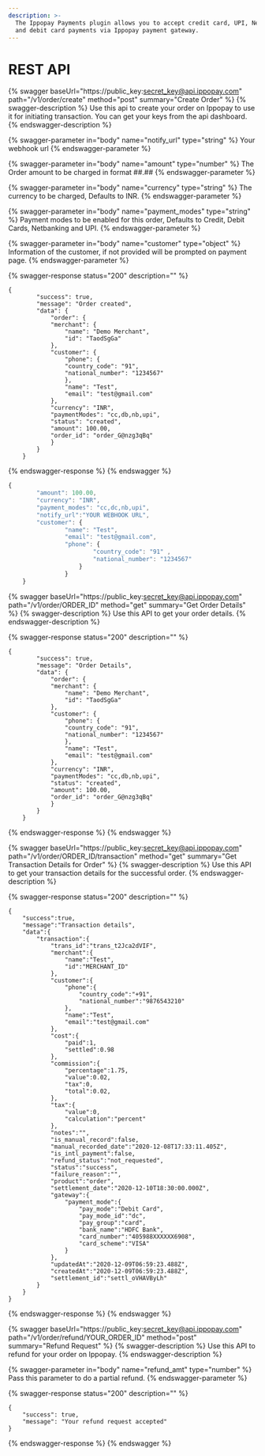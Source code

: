 ```yaml
---
description: >-
  The Ippopay Payments plugin allows you to accept credit card, UPI, Netbanking
  and debit card payments via Ippopay payment gateway.
---
```


# REST API

{% swagger baseUrl="https://public_key:secret_key@api.ippopay.com" path="/v1/order/create" method="post" summary="Create Order" %}
{% swagger-description %}
Use this api to create your order on Ippopay to use it for initiating transaction. You can get your keys from the api dashboard.
{% endswagger-description %}

{% swagger-parameter in="body" name="notify_url" type="string" %}
Your webhook url
{% endswagger-parameter %}

{% swagger-parameter in="body" name="amount" type="number" %}
The Order amount to be charged in format ##.##
{% endswagger-parameter %}

{% swagger-parameter in="body" name="currency" type="string" %}
The currency to be charged, Defaults to INR.
{% endswagger-parameter %}

{% swagger-parameter in="body" name="payment_modes" type="string" %}
Payment modes to be enabled for this order, Defaults to Credit, Debit Cards, Netbanking and UPI.
{% endswagger-parameter %}

{% swagger-parameter in="body" name="customer" type="object" %}
Information of the customer, if not provided will be prompted on payment page.
{% endswagger-parameter %}

{% swagger-response status="200" description="" %}
```
{
        "success": true,
        "message": "Order created",
        "data": {
            "order": {
            "merchant": {
                "name": "Demo Merchant",
                "id": "TaodSgGa"
            },
            "customer": {
                "phone": {
                "country_code": "91",
                "national_number": "1234567"
                },
                "name": "Test",
                "email": "test@gmail.com"
            },
            "currency": "INR",
            "paymentModes": "cc,db,nb,upi",
            "status": "created",
            "amount": 100.00,
            "order_id": "order_G@nzg3qBq"           
            }
        }
    }

```
{% endswagger-response %}
{% endswagger %}

```javascript
{
        "amount": 100.00,
        "currency": "INR",
        "payment_modes": "cc,dc,nb,upi",
        "notify_url":"YOUR WEBHOOK URL",
        "customer": {
                "name": "Test",
                "email": "test@gmail.com",
                "phone": {
                        "country_code": "91" ,
                        "national_number": "1234567"
                    }
                }
    }
```



{% swagger baseUrl="https://public_key:secret_key@api.ippopay.com" path="/v1/order/ORDER_ID" method="get" summary="Get Order Details" %}
{% swagger-description %}
Use this API to get your order details.
{% endswagger-description %}

{% swagger-response status="200" description="" %}
```
{
        "success": true,
        "message": "Order Details",
        "data": {
            "order": {
            "merchant": {
                "name": "Demo Merchant",
                "id": "TaodSgGa"
            },
            "customer": {
                "phone": {
                "country_code": "91",
                "national_number": "1234567"
                },
                "name": "Test",
                "email": "test@gmail.com"
            },
            "currency": "INR",
            "paymentModes": "cc,db,nb,upi",
            "status": "created",
            "amount": 100.00,
            "order_id": "order_G@nzg3qBq"           
            }
        }
    }

```
{% endswagger-response %}
{% endswagger %}

{% swagger baseUrl="https://public_key:secret_key@api.ippopay.com" path="/v1/order/ORDER_ID/transaction" method="get" summary="Get Transaction Details for Order" %}
{% swagger-description %}
Use this API to get your transaction details for the successful order.
{% endswagger-description %}

{% swagger-response status="200" description="" %}
```
{
    "success":true,
    "message":"Transaction details",
    "data":{
        "transaction":{
            "trans_id":"trans_t2Jca2dVIF",
            "merchant":{
                "name":"Test",
                "id":"MERCHANT_ID"
            },
            "customer":{
                "phone":{
                    "country_code":"+91",
                    "national_number":"9876543210"
                },
                "name":"Test",
                "email":"test@gmail.com"
            },
            "cost":{
                "paid":1,
                "settled":0.98
            },
            "commission":{
                "percentage":1.75,
                "value":0.02,
                "tax":0,
                "total":0.02,
            },
            "tax":{
                "value":0,
                "calculation":"percent"
            },
            "notes":"",
            "is_manual_record":false,
            "manual_recorded_date":"2020-12-08T17:33:11.405Z",
            "is_intl_payment":false,
            "refund_status":"not_requested",
            "status":"success",
            "failure_reason":"",
            "product":"order",
            "settlement_date":"2020-12-10T18:30:00.000Z",
            "gateway":{
                "payment_mode":{
                    "pay_mode":"Debit Card",
                    "pay_mode_id":"dc",
                    "pay_group":"card",
                    "bank_name":"HDFC Bank",
                    "card_number":"405988XXXXXX6908",
                    "card_scheme":"VISA"
                }
            },
            "updatedAt":"2020-12-09T06:59:23.488Z",
            "createdAt":"2020-12-09T06:59:23.488Z",
            "settlement_id":"settl_oVHAVByLh"
        }
    }
}

```
{% endswagger-response %}
{% endswagger %}

{% swagger baseUrl="https://public_key:secret_key@api.ippopay.com" path="/v1/order/refund/YOUR_ORDER_ID" method="post" summary="Refund Request" %}
{% swagger-description %}
Use this API to refund for your order on Ippopay.
{% endswagger-description %}

{% swagger-parameter in="body" name="refund_amt" type="number" %}
Pass this parameter to do a partial refund. 
{% endswagger-parameter %}

{% swagger-response status="200" description="" %}
```
{
    "success": true,
    "message": "Your refund request accepted"
}

```
{% endswagger-response %}
{% endswagger %}

